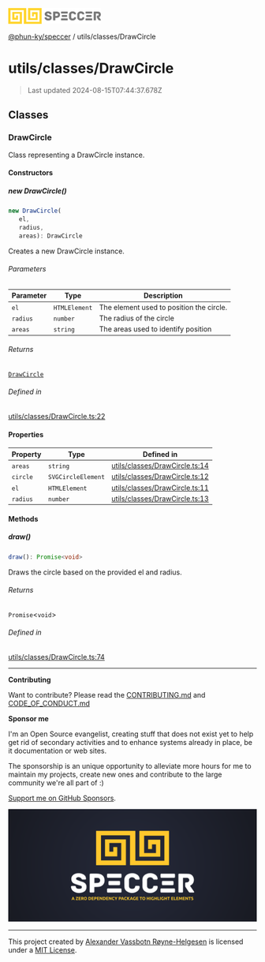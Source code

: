 <div>
  <img alt="SPECCER logo" src="https://raw.githubusercontent.com/phun-ky/speccer/main/public/logo-speccer-horizontal-colored-package.svg?raw=true" style="max-height:32px;" />
</div>

[@phun-ky/speccer](../../README.md) / utils/classes/DrawCircle

# utils/classes/DrawCircle

> Last updated 2024-08-15T07:44:37.678Z

## Classes

### DrawCircle

Class representing a DrawCircle instance.

#### Constructors

##### new DrawCircle()

```ts
new DrawCircle(
   el,
   radius,
   areas): DrawCircle
```

Creates a new DrawCircle instance.

###### Parameters

| Parameter | Type          | Description                              |
| --------- | ------------- | ---------------------------------------- |
| `el`      | `HTMLElement` | The element used to position the circle. |
| `radius`  | `number`      | The radius of the circle                 |
| `areas`   | `string`      | The areas used to identify position      |

###### Returns

[`DrawCircle`](DrawCircle.md#drawcircle)

###### Defined in

[utils/classes/DrawCircle.ts:22](https://github.com/phun-ky/speccer/blob/main/src/utils/classes/DrawCircle.ts#L22)

#### Properties

| Property | Type               | Defined in                                                                                                         |
| -------- | ------------------ | ------------------------------------------------------------------------------------------------------------------ |
| `areas`  | `string`           | [utils/classes/DrawCircle.ts:14](https://github.com/phun-ky/speccer/blob/main/src/utils/classes/DrawCircle.ts#L14) |
| `circle` | `SVGCircleElement` | [utils/classes/DrawCircle.ts:12](https://github.com/phun-ky/speccer/blob/main/src/utils/classes/DrawCircle.ts#L12) |
| `el`     | `HTMLElement`      | [utils/classes/DrawCircle.ts:11](https://github.com/phun-ky/speccer/blob/main/src/utils/classes/DrawCircle.ts#L11) |
| `radius` | `number`           | [utils/classes/DrawCircle.ts:13](https://github.com/phun-ky/speccer/blob/main/src/utils/classes/DrawCircle.ts#L13) |

#### Methods

##### draw()

```ts
draw(): Promise<void>
```

Draws the circle based on the provided el and radius.

###### Returns

`Promise`\<`void`>

###### Defined in

[utils/classes/DrawCircle.ts:74](https://github.com/phun-ky/speccer/blob/main/src/utils/classes/DrawCircle.ts#L74)

---

**Contributing**

Want to contribute? Please read the [CONTRIBUTING.md](https://github.com/phun-ky/speccer/blob/main/CONTRIBUTING.md) and [CODE_OF_CONDUCT.md](https://github.com/phun-ky/speccer/blob/main/CODE_OF_CONDUCT.md)

**Sponsor me**

I'm an Open Source evangelist, creating stuff that does not exist yet to help get rid of secondary activities and to enhance systems already in place, be it documentation or web sites.

The sponsorship is an unique opportunity to alleviate more hours for me to maintain my projects, create new ones and contribute to the large community we're all part of :)

[Support me on GitHub Sponsors](https://github.com/sponsors/phun-ky).

![Speccer banner, with logo and slogan: A zero dependency package to highlight elements](https://github.com/phun-ky/speccer/blob/main/public/speccer-banner.png?raw=true)

---

This project created by [Alexander Vassbotn Røyne-Helgesen](http://phun-ky.net) is licensed under a [MIT License](https://choosealicense.com/licenses/mit/).
